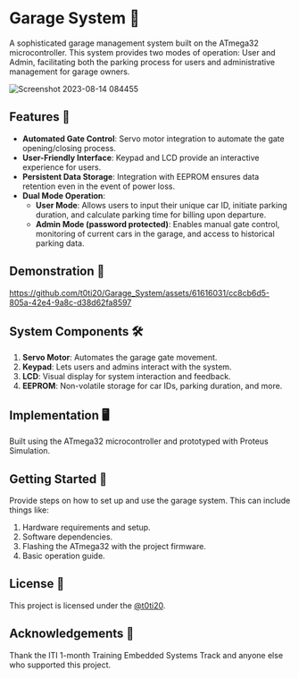 # Garage System 🚗

A sophisticated garage management system built on the ATmega32 microcontroller. This system provides two modes of operation: User and Admin, facilitating both the parking process for users and administrative management for garage owners.

![Screenshot 2023-08-14 084455](https://github.com/t0ti20/Garage_System/assets/61616031/da31c2f1-9c6a-4e8e-8193-4646e4ab3ac1)

## Features 🌟
- **Automated Gate Control**: Servo motor integration to automate the gate opening/closing process.
- **User-Friendly Interface**: Keypad and LCD provide an interactive experience for users.
- **Persistent Data Storage**: Integration with EEPROM ensures data retention even in the event of power loss.
- **Dual Mode Operation**: 
  - **User Mode**: Allows users to input their unique car ID, initiate parking duration, and calculate parking time for billing upon departure.
  - **Admin Mode (password protected)**: Enables manual gate control, monitoring of current cars in the garage, and access to historical parking data.

## Demonstration 🎥

https://github.com/t0ti20/Garage_System/assets/61616031/cc8cb6d5-805a-42e4-9a8c-d38d62fa8597

## System Components 🛠
1. **Servo Motor**: Automates the garage gate movement.
2. **Keypad**: Lets users and admins interact with the system.
3. **LCD**: Visual display for system interaction and feedback.
4. **EEPROM**: Non-volatile storage for car IDs, parking duration, and more.

## Implementation 🖥
Built using the ATmega32 microcontroller and prototyped with Proteus Simulation.

## Getting Started 🚀
Provide steps on how to set up and use the garage system. This can include things like:
1. Hardware requirements and setup.
2. Software dependencies.
3. Flashing the ATmega32 with the project firmware.
4. Basic operation guide.

## License 📄
This project is licensed under the [@t0ti20](https://github.com/t0ti20).

## Acknowledgements 👏
Thank the ITI 1-month Training Embedded Systems Track and anyone else who supported this project.
